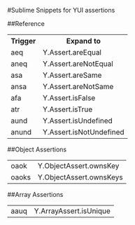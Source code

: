 #Sublime Snippets for YUI assertions

##Reference

<table>
    <tr>
        <th>Trigger</th>
        <th>Expand to</th>
    </tr>
    <tr>
        <td>aeq</td>
        <td>Y.Assert.areEqual</td>
    </tr>
    <tr>
        <td>aneq</td>
        <td>Y.Assert.areNotEqual</td>
    </tr>
    <tr>
        <td>asa</td>
        <td>Y.Assert.areSame</td>
    </tr>
    <tr>
        <td>ansa</td>
        <td>Y.Assert.areNotSame</td>
    </tr>
    <tr>
        <td>afa</td>
        <td>Y.Assert.isFalse</td>
    </tr>
    <tr>
        <td>atr</td>
        <td>Y.Assert.isTrue</td>
    </tr>
    <tr>
        <td>aund</td>
        <td>Y.Assert.isUndefined</td>
    </tr>
    <tr>
        <td>anund</td>
        <td>Y.Assert.isNotUndefined</td>
    </tr>
</table>

##Object Assertions

<table>
    <tr>
        <td>oaok</td>
        <td>Y.ObjectAssert.ownsKey</td>
    </tr>
    <tr>
        <td>oaoks</td>
        <td>Y.ObjectAssert.ownsKeys</td>
    </tr>
</table>

##Array Assertions

<table>
    <tr>
        <td>aauq</td>
        <td>Y.ArrayAssert.isUnique</td>
    </tr>
</table>
